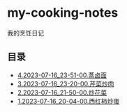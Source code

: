 # my-cooking-notes

我的烹饪日记

## 目录

* [4.2023-07-16_23-51-00.蒸卤面](./notes/4.2023-07-16_23-51-00.蒸卤面.md)
* [3.2023-07-16_23-20-00.芹菜炒肉](./notes/3.2023-07-16_23-20-00.芹菜炒肉.md)
* [2.2023-07-16_21-50-00.炒花菜](./notes/2.2023-07-16_21-50-00.炒花菜.md)
* [1.2023-07-16_20-04-00.西红柿炒蛋](./notes/1.2023-07-16_20-04-00.西红柿炒蛋.md)
